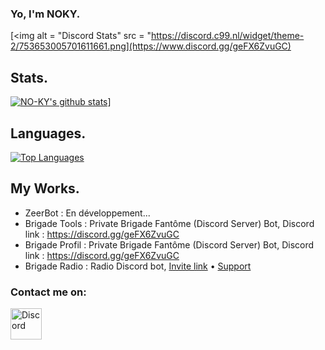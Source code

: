 ### Yo, I'm NOKY.

[<img alt = "Discord Stats" src = "https://discord.c99.nl/widget/theme-2/753653005701611661.png](https://www.discord.gg/geFX6ZvuGC)

## Stats.

[![NO-KY's github stats](https://github-readme-stats.vercel.app/api?username=NO-KY&show_icons=true&theme=midnight-purple&count_private=false)](https://github.com/NO-KY)]

## Languages.

<p>
    <a href="http://www.open-std.org/jtc1/sc22/wg14/%22%3E<img alt="JavaScript" src="https://img.shields.io/badge/-JavaScript-f0db4f?logo=JavaScript&logoColor=white" /></a>
</p>

[![Top Languages](https://github-readme-stats.vercel.app/api/top-langs/?username=NO-KY&layout=compact&theme=midnight-purple)](https://github.com/NO-KY)

## My Works.

- ZeerBot : En développement...
- Brigade Tools : Private Brigade Fantôme (Discord Server) Bot, Discord link : https://discord.gg/geFX6ZvuGC
- Brigade Profil : Private Brigade Fantôme (Discord Server) Bot, Discord link : https://discord.gg/geFX6ZvuGC
- Brigade Radio : Radio Discord bot, [Invite link](https://discord.com/api/oauth2/authorize?client_id=859644153461997608&permissions=2213865792&scope=bot) • [Support](https://discord.gg/geFX6ZvuGC)

### Contact me on:

[<img width = "50px" src="https://cdn4.iconfinder.com/data/icons/logos-and-brands/512/91_Discord_logo_logos-512.png" alt="Discord"/>](https://discord.gg/geFX6ZvuGC)
